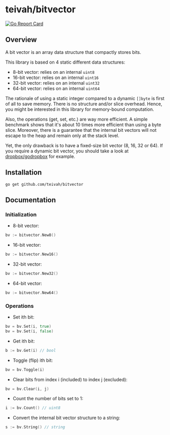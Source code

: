 # teivah/bitvector

[![Go Report Card](https://goreportcard.com/badge/github.com/teivah/bitvector)](https://goreportcard.com/report/github.com/teivah/bitvector)

## Overview

A bit vector is an array data structure that compactly stores bits.

This library is based on 4 static different data structures:
* 8-bit vector: relies on an internal `uint8`
* 16-bit vector: relies on an internal `uint16`
* 32-bit vector: relies on an internal `uint32`
* 64-bit vector: relies on an internal `uint64`

The rationale of using a static integer compared to a dynamic `[]byte` is first of all to save memory.
There is no structure and/or slice overhead.
Hence, you might be interested in this library for memory-bound computation.

Also, the operations (get, set, etc.) are way more efficient. 
A simple benchmark shows that it's about 10 times more efficient than using a byte slice.
Moreover, there is a guarantee that the internal bit vectors will not escape to the heap and remain only at the stack level.

Yet, the only drawback is to have a fixed-size bit vector (8, 16, 32 or 64). If you require a dynamic bit vector, you should take a look at [dropbox/godropbox](https://github.com/dropbox/godropbox/tree/master/container/bitvector) for example.

## Installation

```
go get github.com/teivah/bitvector
```

## Documentation

### Initialization

* 8-bit vector: 

```go
bv := bitvector.New8()
```

* 16-bit vector: 

```go
bv := bitvector.New16()
```

* 32-bit vector: 

```go
bv := bitvector.New32()
```

* 64-bit vector: 

```go
bv := bitvector.New64()
```

### Operations

* Set ith bit:

```go
bv = bv.Set(i, true)
bv = bv.Set(i, false)
```

* Get ith bit:

```go
b := bv.Get(i) // bool
```

* Toggle (flip) ith bit:

```go
bv = bv.Toggle(i)
```

* Clear bits from index i (included) to index j (excluded):

```go
bv = bv.Clear(i, j)
```

* Count the number of bits set to 1:

```go
i := bv.Count() // uint8
```

* Convert the internal bit vector structure to a string:

```go
s := bv.String() // string
```